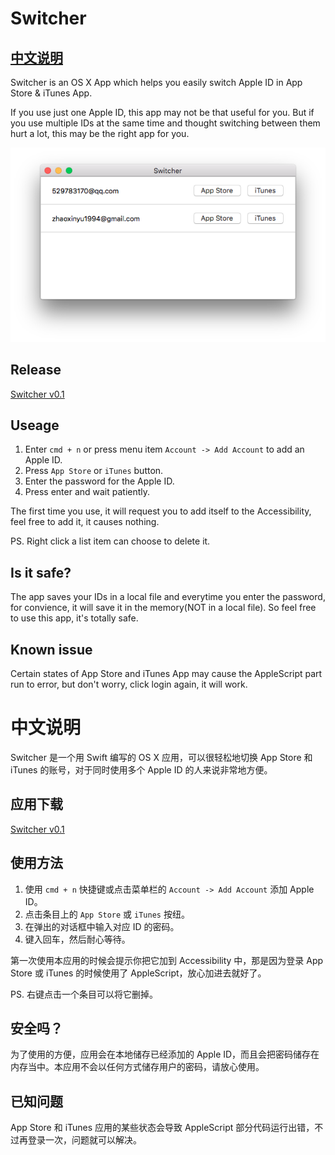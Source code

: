 # Switcher

## [中文说明](#chinese)

Switcher is an OS X App which helps you easily switch Apple ID in App Store & iTunes App.

If you use just one Apple ID, this app may not be that useful for you. But if you use multiple IDs at the same time and thought switching between them hurt a lot, this may be the right app for you.

![](images/01.jpg)

## Release
[Switcher v0.1](https://github.com/X140Yu/Switcher/releases/tag/v0.1)

## Useage
1. Enter `cmd + n` or press menu item `Account -> Add Account` to add an Apple ID.
2. Press `App Store` or `iTunes` button.
3. Enter the password for the Apple ID.
4. Press enter and wait patiently.

The first time you use, it will request you to add itself to the Accessibility, feel free to add it, it causes nothing.

PS. Right click a list item can choose to delete it.

## Is it safe?
The app saves your IDs in a local file and everytime you enter the password, for convience, it will save it in the memory(NOT in a local file). So feel free to use this app, it's totally safe. 

## Known issue
Certain states of App Store and iTunes App may cause the AppleScript part run to error, but don't worry, click login again, it will work.


# <span id = "chinese">中文说明</span>
Switcher 是一个用 Swift 编写的 OS X 应用，可以很轻松地切换 App Store 和 iTunes 的账号，对于同时使用多个 Apple ID 的人来说非常地方便。

## 应用下载
[Switcher v0.1](https://github.com/X140Yu/Switcher/releases/tag/v0.1)

## 使用方法
1. 使用 `cmd + n` 快捷键或点击菜单栏的 `Account -> Add Account` 添加 Apple ID。
2. 点击条目上的 `App Store` 或 `iTunes` 按纽。
3. 在弹出的对话框中输入对应 ID 的密码。
4. 键入回车，然后耐心等待。

第一次使用本应用的时候会提示你把它加到 Accessibility 中，那是因为登录 App Store 或 iTunes 的时候使用了 AppleScript，放心加进去就好了。

PS. 右键点击一个条目可以将它删掉。

## 安全吗？
为了使用的方便，应用会在本地储存已经添加的 Apple ID，而且会把密码储存在内存当中。本应用不会以任何方式储存用户的密码，请放心使用。

## 已知问题
App Store 和 iTunes 应用的某些状态会导致 AppleScript 部分代码运行出错，不过再登录一次，问题就可以解决。


